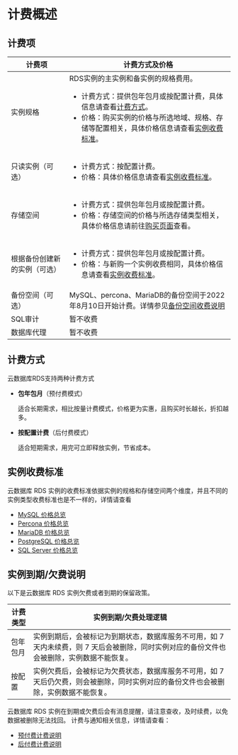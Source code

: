 # 计费概述

## 计费项

| 计费项                 | 计费方式及价格                                               |
| ---------------------- | ------------------------------------------------------------ |
| 实例规格 | RDS实例的主实例和备实例的规格费用。<ul><li>计费方式：提供包年包月或按配置计费，具体信息请查看[计费方式](billing-overview#pricing)。</li><li>价格：购买实例的价格与所选地域、规格、存储等配置相关，具体价格信息请查看[实例收费标准](billing-overview#charge)。</li> |
| 只读实例（可选）               | <ul><li>计费方式：按配置计费。</li><li>价格：具体价格信息请查看[实例收费标准](billing-overview#charge)。</li> |
| 存储空间               | <ul><li>计费方式：提供包年包月或按配置计费。</li><li>价格：存储空间的价格与所选存储类型相关，具体价格信息请前往[购买页面](https://rds-console.jdcloud.com/rds/create?regionId=cn-north-1)查看。</li> |
| 根据备份创建新的实例（可选）   | <ul><li>计费方式：提供包年包月或按配置计费。</li><li>价格：与新购一个实例收费相同，具体价格信息请查看[实例收费标准](billing-overview#charge)。</li> |
| 备份空间（可选）               | MySQL、percona、MariaDB的备份空间于2022年8月10日开始计费。详情参见[备份空间收费说明](https://docs.jdcloud.com/cn/rds/backup-storage-billing)                            |
| SQL审计                | 暂不收费                                                     |
| 数据库代理             | 暂不收费                                                     |

## <div id="pricing">计费方式</div>

云数据库RDS支持两种计费方式

* **包年包月**（预付费模式）

  适合长期需求，相比按量计费模式，价格更为实惠，且购买时长越长，折扣越多。

* **按配置计费**（后付费模式）

  适合短期需求，用完可立即释放实例，节省成本。

## <div id="charge">实例收费标准</div>
云数据库 RDS 实例的收费标准依据实例的规格和存储空间两个维度，并且不同的实例类型收费标准也是不一样的，详情请查看
- [MySQL 价格总览](./Price-Overview/MySQL-Price.md)
- [Percona 价格总览](./Price-Overview/Percona-Price.md)
- [MariaDB 价格总览](./Price-Overview/MariaDB-Price.md)
- [PostgreSQL 价格总览](./Price-Overview/PostgreSQL-Price.md)
- [SQL Server 价格总览](./Price-Overview/SQL-Server-Price.md)


## 实例到期/欠费说明
以下是云数据库 RDS 实例欠费或者到期的保留政策。

|计费类型|实例到期/欠费处理逻辑|
|---|---|
|包年包月|实例到期后，会被标记为到期状态，数据库服务不可用，如 7 天内未续费，则 7 天后会被删除，同时实例对应的备份文件也会被删除，实例数据不能恢复。|
|按配置|实例欠费后，会被标记为欠费状态，数据库服务不可用，如 7 天后仍欠费，则会被删除，同时实例对应的备份文件也会被删除，实例数据不能恢复。|

云数据库 RDS 实例在到期或欠费后会有消息提醒，请注意查收，及时续费，以免数据被删除无法找回。
计费与通知相关信息，详情请查看：

- [预付费计费说明](../../../Finance/Billing/Billing-method/Prepay.md)
- [后付费计费说明](../../../Finance/Billing/Billing-method/Postpay.md) 
